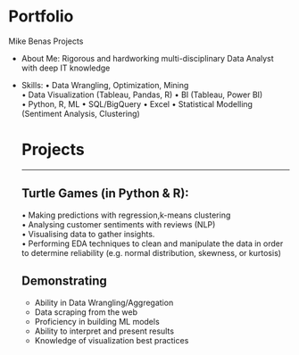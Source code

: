 # Portfolio
Mike Benas Projects
* About Me: Rigorous and hardworking multi-disciplinary Data Analyst with deep IT knowledge 
* Skills: 
  •	Data Wrangling, Optimization, Mining	
  •	Data Visualization (Tableau, Pandas, R)
  •	BI (Tableau, Power BI)	
  •	Python, R, ML
  •	SQL/BigQuery	•	Excel
  •	Statistical Modelling (Sentiment Analysis, Clustering)
  
  
  # Projects
  -----------------
  ## Turtle Games (in Python & R):
    •		Making predictions with regression,k-means clustering</br>
    •	  Analysing customer sentiments with reviews (NLP)</br>
    •	  Visualising data to gather insights.</br>
    •	  Performing EDA techniques to clean and manipulate the data in order to determine reliability (e.g. normal distribution, skewness, or kurtosis)</br>
    
  ## Demonstrating
  * Ability in Data Wrangling/Aggregation
  * Data scraping from the web 
  * Proficiency in building ML models
  * Ability to interpret and present results
  * Knowledge of visualization best practices

